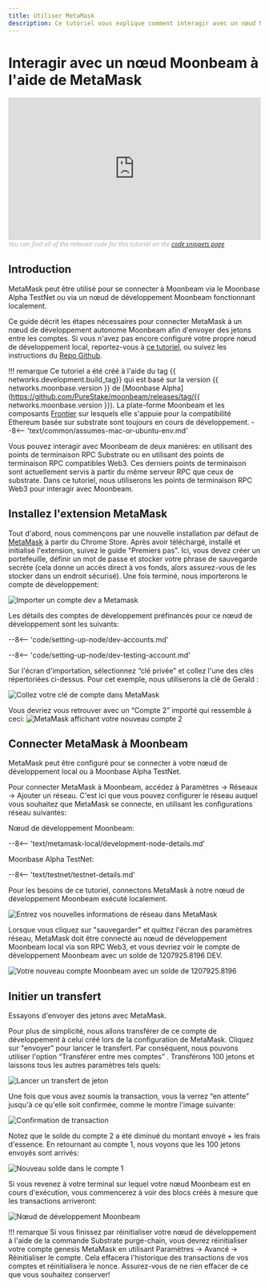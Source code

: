 ```yaml
---
title: Utiliser MetaMask
description: Ce tutoriel vous explique comment interagir avec un nœud Moonbeam local à l'aide d'une installation par défaut du plug-in de navigateur MetaMask.
---
```


# Interagir avec un nœud Moonbeam à l'aide de MetaMask

<style>.embed-container { position: relative; padding-bottom: 56.25%; height: 0; overflow: hidden; max-width: 100%; } .embed-container iframe, .embed-container object, .embed-container embed { position: absolute; top: 0; left: 0; width: 100%; height: 100%; }</style><div class='embed-container'><iframe src='https://www.youtube.com/embed//hrpBd2-a7as' frameborder='0' allowfullscreen></iframe></div>
<style>.caption { font-family: Open Sans, sans-serif; font-size: 0.9em; color: rgba(170, 170, 170, 1); font-style: italic; letter-spacing: 0px; position: relative;}</style><div class='caption'>You can find all of the relevant code for this tutorial on the <a href="{{ config.site_url }}resources/code-snippets/">code snippets page</a></div>

## Introduction

MetaMask peut être utilisé pour se connecter à Moonbeam via le Moonbase Alpha TestNet ou via un nœud de développement Moonbeam fonctionnant localement.

Ce guide décrit les étapes nécessaires pour connecter MetaMask à un nœud de développement autonome Moonbeam afin d'envoyer des jetons entre les comptes. Si vous n'avez pas encore configuré votre propre nœud de développement local, reportez-vous à [ce tutoriel](/getting-started/local-node/setting-up-a-node/),  ou suivez les instructions du [Repo Github](https://github.com/PureStake/moonbeam/).

!!! remarque
    Ce tutoriel a été créé à l'aide du tag {{ networks.development.build_tag}} qui est basé sur la version {{ networks.moonbase.version }} de [Moonbase Alpha](https://github.com/PureStake/moonbeam/releases/tag/{{ networks.moonbase.version }}). La plate-forme Moonbeam et les composants [Frontier](https://github.com/paritytech/frontier) sur lesquels elle s'appuie pour la compatibilité Ethereum basée sur substrate sont toujours en cours de développement. 
    --8<-- 'text/common/assumes-mac-or-ubuntu-env.md'

Vous pouvez interagir avec Moonbeam de deux manières: en utilisant des points de terminaison RPC Substrate ou en utilisant des points de terminaison RPC compatibles Web3. Ces derniers points de terminaison sont actuellement servis à partir du même serveur RPC que ceux de substrate. Dans ce tutoriel, nous utiliserons les points de terminaison RPC Web3 pour interagir avec Moonbeam.

## Installez l'extension MetaMask

Tout d'abord, nous commençons par une nouvelle installation par défaut de [MetaMask](https://metamask.io/) à partir du Chrome Store. Après avoir téléchargé, installé et initialisé l'extension, suivez le guide "Premiers pas". Ici, vous devez créer un portefeuille, définir un mot de passe et stocker votre phrase de sauvegarde secrète (cela donne un accès direct à vos fonds, alors assurez-vous de les stocker dans un endroit sécurisé). Une fois terminé, nous importerons le compte de développement:

![Importer un compte dev a Metamask](/images/metamask/using-metamask-1.png)

Les détails des comptes de développement préfinancés pour ce nœud de développement sont les suivants:

--8<-- 'code/setting-up-node/dev-accounts.md'

--8<-- 'code/setting-up-node/dev-testing-account.md'

Sur l'écran d'importation, sélectionnez “clé privée” et collez l'une des clés répertoriées ci-dessus. Pour cet exemple, nous utiliserons la clé de Gerald :

![Collez votre clé de compte dans MetaMask](/images/metamask/using-metamask-2.png)

Vous devriez vous retrouver avec un “Compte 2”  importé qui ressemble à ceci:
![MetaMask affichant votre nouveau compte 2](/images/metamask/using-metamask-3.png)

## Connecter MetaMask à Moonbeam

MetaMask peut être configuré pour se connecter à votre nœud de développement local ou à Moonbase Alpha TestNet. 

Pour connecter MetaMask à Moonbeam, accédez à Paramètres -> Réseaux -> Ajouter un réseau. C'est ici que vous pouvez configurer le réseau auquel vous souhaitez que MetaMask se connecte, en utilisant les configurations réseau suivantes:

Nœud de développement Moonbeam:

--8<-- 'text/metamask-local/development-node-details.md'

Moonbase Alpha TestNet:

--8<-- 'text/testnet/testnet-details.md'

Pour les besoins de ce tutoriel, connectons MetaMask à notre nœud de développement Moonbeam exécuté localement.

![Entrez vos nouvelles informations de réseau dans MetaMask](/images/metamask/using-metamask-4.png)

Lorsque vous cliquez sur "sauvegarder" et quittez l'écran des paramètres réseau, MetaMask doit être connecté au nœud de développement Moonbeam local via son RPC Web3, et vous devriez voir le compte de développement Moonbeam avec un solde de 1207925.8196 DEV.

![Votre nouveau compte Moonbeam avec un solde de 1207925.8196](/images/metamask/using-metamask-5.png)

## Initier un transfert

Essayons d'envoyer des jetons avec MetaMask.

Pour plus de simplicité, nous allons transférer de ce compte de développement à celui créé lors de la configuration de MetaMask. Cliquez sur "envoyer" pour lancer le transfert. Par conséquent, nous pouvons utiliser l'option “Transférer entre mes comptes” . Transférons 100 jetons et laissons tous les autres paramètres tels quels:

![Lancer un transfert de jeton](/images/metamask/using-metamask-6.png)

Une fois que vous avez soumis la transaction, vous la verrez “en attente” jusqu'à ce qu'elle soit confirmée, comme le montre l'image suivante:

![Confirmation de transaction](/images/metamask/using-metamask-7.png)

Notez que le solde du compte 2 a été diminué du montant envoyé + les frais d'essence. En retournant au compte 1, nous voyons que les 100 jetons envoyés sont arrivés:

![Nouveau solde dans le compte 1](/images/metamask/using-metamask-8.png)

Si vous revenez à votre terminal sur lequel votre nœud Moonbeam est en cours d'exécution, vous commencerez à voir des blocs créés à mesure que les transactions arriveront:

![Nœud de développement Moonbeam](/images/metamask/using-metamask-9.png)

!!! remarque
    Si vous finissez par réinitialiser votre nœud de développement à l'aide de la commande Substrate purge-chain, vous devrez réinitialiser votre compte genesis MetaMask en utilisant Paramètres -> Avancé -> Réinitialiser le compte. Cela effacera l'historique des transactions de vos comptes et réinitialisera le nonce. Assurez-vous de ne rien effacer de ce que vous souhaitez conserver!
 
